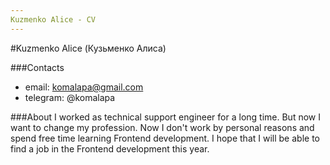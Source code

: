 ```yaml
---
Kuzmenko Alice - CV
---
```

#Kuzmenko Alice (Кузьменко Алиса)

###Contacts
- email: komalapa@gmail.com
- telegram: @komalapa

###About
I worked as technical support engineer for a long time. But now I want to change my profession. Now I don't work by personal reasons and spend free time learning Frontend development.
I hope that I will be able to find a job in the Frontend development this year.